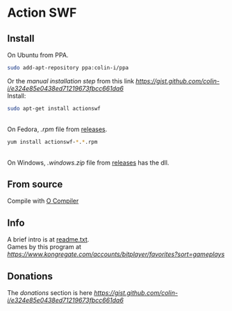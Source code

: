 # Action SWF

## Install
On Ubuntu from PPA.
```sh
sudo add-apt-repository ppa:colin-i/ppa
```
Or the *manual installation step* from this link *https://gist.github.com/colin-i/e324e85e0438ed71219673fbcc661da6* \
Install:
```sh
sudo apt-get install actionswf
```
\
On Fedora, <i>.rpm</i> file from [releases](https://github.com/colin-i/actionswf/releases).
```sh
yum install actionswf-*.*.rpm
```
\
On Windows, <i>.windows.zip</i> file from [releases](https://github.com/colin-i/actionswf/releases) has the dll.

## From source
Compile with [O Compiler](https://github.com/colin-i/o)

## Info
A brief intro is at [readme.txt](https://raw.githubusercontent.com/colin-i/actionswf/master/readme.txt).\
Games by this program at *https://www.kongregate.com/accounts/bitplayer/favorites?sort=gameplays*

## Donations
The *donations* section is here
*https://gist.github.com/colin-i/e324e85e0438ed71219673fbcc661da6*
